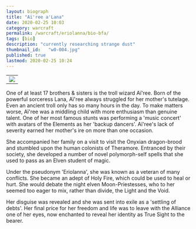 ```yaml
---
layout: biograph
title: "Aï'ree a'Lana"
date: 2020-02-25 10:03
category: warcraft
permalink: /warcraft/eriolanna/bio-bfa/
tags: [bio]
description: "currently researching strange dust"
thumbnail_id:	"w0-004.jpg"
published: true
lastmod: 2020-02-25 10:24
---
```


<table class="bio-stat-table">
<tr>
<td><img class="bio-portrait" src="{{ site.url }}/assets/img/eri-portrait-pt4.jpg"></td>	
</tr>
</table>

One of at least 17 brothers & sisters is the troll wizard Aï'ree. Born of the powerful sorceress Lana, Aï'ree always struggled for her mother's tutelage. Even an ancient troll only has so many hours in the day. To make matters worse, Aï'ree was a middling child with more enthusiasm than genuine talent. One of her most famous stunts was performing a 'music concert' with avatars of the Elements as her 'backup dancers'. Aï'ree's lack of severity earned her mother's ire on more than one occasion.

She accompanied her family on a visit to visit the Onyxian dragon-brood and stumbled upon the human colonists of Theramore. Entranced by their society, she developed a number of novel polymorph-self spells that she used to pass as an Elven student of magic.

Under the pseudonym 'Eriolanna', she was known as a veteran of many conflicts. She became an adept of Holy Fire, which could be used to heal or hurt. She would debate the night elven Moon-Priestesses, who to her seemed too eager to mix, rather than divide, the Light and the Void.

Her disguise was revealed and she was sent into exile as a 'settling of debts'. Her final price for her freedom and life was to leave with the Alliance one of her eyes, now enchanted to reveal her identity as True Sight to the bearer.
